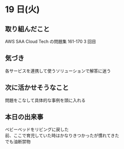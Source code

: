 # 19 日(火)

## 取り組んだこと

AWS SAA Cloud Tech の問題集 161-170 3 回目

## 気づき

各サービスを連携して使うソリューションで解答に迷う

## 次に活かせそうなこと

問題をこなして具体的な事例を頭に入れる

## 本日の出来事

ベビーベッドをリビングに戻した  
前、ここで育児していた時はかなりきつかったが慣れてきた  
でも油断禁物
